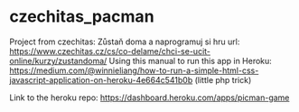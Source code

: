 # czechitas_pacman
 
Project from czechitas: Zůstaň doma a naprogramuj si hru
url: https://www.czechitas.cz/cs/co-delame/chci-se-ucit-online/kurzy/zustandoma/
Using this manual to run this app in Heroku:
https://medium.com/@winnieliang/how-to-run-a-simple-html-css-javascript-application-on-heroku-4e664c541b0b
(little php trick)

Link to the heroku repo:
https://dashboard.heroku.com/apps/picman-game